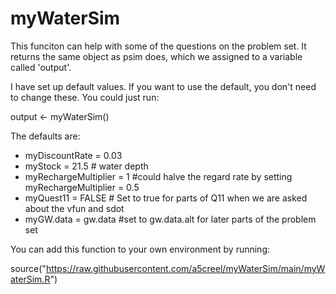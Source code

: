 # myWaterSim
This funciton can help with some of the questions on the problem set. It returns the same object as psim does, which we assigned to a variable called 'output'. 

I have set up default values. If you want to use the default, you don't need to change these. You could just run: 

output <- myWaterSim()

The defaults are:
- myDiscountRate = 0.03
- myStock = 21.5 # water depth
- myRechargeMultiplier = 1 #could halve the regard rate by setting myRechargeMultiplier = 0.5
- myQuest11 = FALSE # Set to true for parts of Q11 when we are asked about the vfun and sdot
- myGW.data = gw.data #set to gw.data.alt for later parts of the problem set


You can add this function to your own environment by running:

source("https://raw.githubusercontent.com/a5creel/myWaterSim/main/myWaterSim.R")
